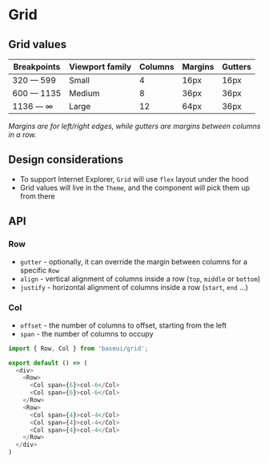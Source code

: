 # Grid

## Grid values

| Breakpoints   | Viewport family | Columns | Margins | Gutters |
| ------------- | --------------- | ------- | ------- | ------- |
| 320 — 599     | Small           | 4       | 16px    | 16px    |
| 600 — 1135    | Medium          | 8       | 36px    | 36px    |
| 1136 — ∞      | Large           | 12      | 64px    | 36px    |

*Margins are for left/right edges, while gutters are margins between columns in a row.*

## Design considerations

* To support Internet Explorer, `Grid` will use `flex` layout under the hood
* Grid values will live in the `Theme`, and the component will pick them up from there

## API

### Row

* `gutter` - optionally, it can override the margin between columns for a specific `Row`
* `align` - vertical alignment of columns inside a row (`top`, `middle` or `bottom`)
* `justify` - horizontal alignment of columns inside a row (`start`, `end` ...)

### Col

* `offset` - the number of columns to offset, starting from the left
* `span` - the number of columns to occupy

```js
import { Row, Col } from 'baseui/grid';

export default () => (
  <div>
    <Row>
      <Col span={6}>col-6</Col>
      <Col span={6}>col-6</Col>
    </Row>
    <Row>
      <Col span={4}>col-4</Col>
      <Col span={4}>col-4</Col>
      <Col span={4}>col-4</Col>
    </Row>
  </div>
)

```